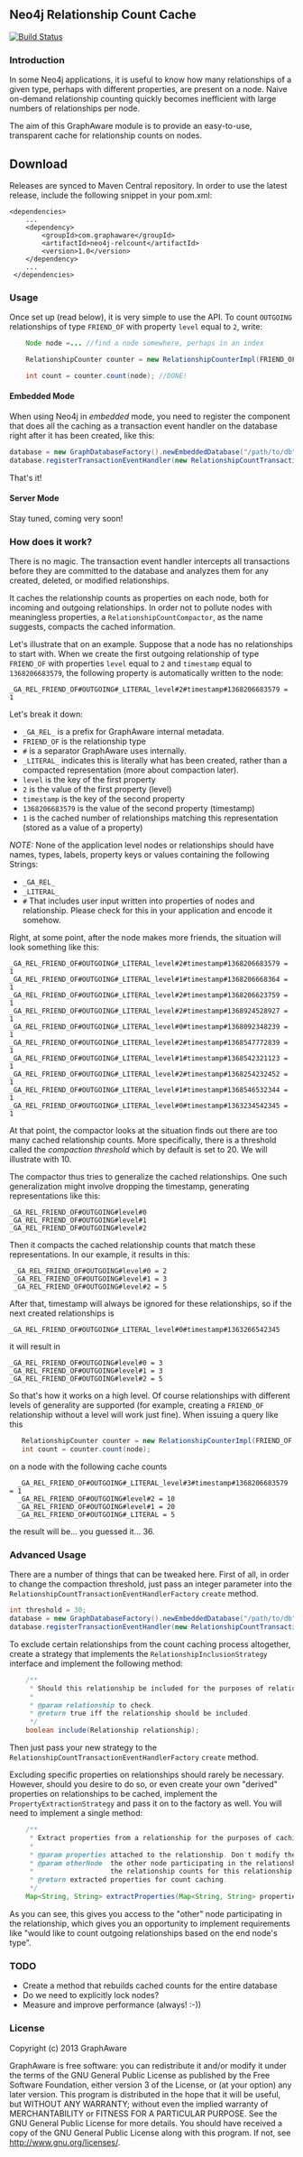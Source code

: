 Neo4j Relationship Count Cache
------------------------------

[![Build Status](https://travis-ci.org/graphaware/neo4j-relcount.png)](https://travis-ci.org/graphaware/neo4j-relcount)

### Introduction

In some Neo4j applications, it is useful to know how many relationships of a given type, perhaps with different properties,
are present on a node. Naive on-demand relationship counting quickly becomes inefficient with large numbers of relationships
per node.

The aim of this GraphAware module is to provide an easy-to-use, transparent cache for relationship counts on nodes.

Download
--------

Releases are synced to Maven Central repository. In order to use the latest release, include the following snippet
in your pom.xml:

    <dependencies>
        ...
        <dependency>
            <groupId>com.graphaware</groupId>
            <artifactId>neo4j-relcount</artifactId>
            <version>1.0</version>
        </dependency>
        ...
     </dependencies>

### Usage


Once set up (read below), it is very simple to use the API. To count `OUTGOING` relationships of type `FRIEND_OF` with property
 `level` equal to `2`, write:

```java
    Node node =... //find a node somewhere, perhaps in an index

    RelationshipCounter counter = new RelationshipCounterImpl(FRIEND_OF, OUTGOING).with("level", "2");

    int count = counter.count(node); //DONE!
```

#### Embedded Mode

When using Neo4j in _embedded_ mode, you need to register the component that does all the caching as a transaction event
handler on the database right after it has been created, like this:

```java
database = new GraphDatabaseFactory().newEmbeddedDatabase("/path/to/db");
database.registerTransactionEventHandler(new RelationshipCountTransactionEventHandlerFactory().create());
```

That's it!

#### Server Mode

Stay tuned, coming very soon!

### How does it work?

There is no magic. The transaction event handler intercepts all transactions before they are committed to the database
and analyzes them for any created, deleted, or modified relationships.

It caches the relationship counts as properties on each node, both for incoming and outgoing relationships. In order not
to pollute nodes with meaningless properties, a `RelationshipCountCompactor`, as the name suggests, compacts the cached
information.

Let's illustrate that on an example. Suppose that a node has no relationships to start with. When we create the first outgoing
relationship of type `FRIEND_OF` with properties `level` equal to `2` and `timestamp` equal to `1368206683579`, the following property
is automatically written to the node:

    _GA_REL_FRIEND_OF#OUTGOING#_LITERAL_level#2#timestamp#1368206683579 = 1

Let's break it down:
* `_GA_REL_` is a prefix for GraphAware internal metadata.
* `FRIEND_OF` is the relationship type
* `#` is a separator GraphAware uses internally.
* `_LITERAL_` indicates this is literally what has been created, rather than a compacted representation (more about compaction later).
* `level` is the key of the first property
* `2` is the value of the first property (level)
* `timestamp` is the key of the second property
* `1368206683579` is the value of the second property (timestamp)
* `1` is the cached number of relationships matching this representation (stored as a value of a property)

*NOTE:* None of the application level nodes or relationships should have names, types, labels, property keys or values containing the following Strings:
* `_GA_REL_`
* `_LITERAL_`
* `#`
That includes user input written into properties of nodes and relationship. Please check for this in your application and
encode it somehow.

Right, at some point, after the node makes more friends, the situation will look something like this:

    _GA_REL_FRIEND_OF#OUTGOING#_LITERAL_level#2#timestamp#1368206683579 = 1
    _GA_REL_FRIEND_OF#OUTGOING#_LITERAL_level#1#timestamp#1368206668364 = 1
    _GA_REL_FRIEND_OF#OUTGOING#_LITERAL_level#2#timestamp#1368206623759 = 1
    _GA_REL_FRIEND_OF#OUTGOING#_LITERAL_level#2#timestamp#1368924528927 = 1
    _GA_REL_FRIEND_OF#OUTGOING#_LITERAL_level#0#timestamp#1368092348239 = 1
    _GA_REL_FRIEND_OF#OUTGOING#_LITERAL_level#2#timestamp#1368547772839 = 1
    _GA_REL_FRIEND_OF#OUTGOING#_LITERAL_level#1#timestamp#1368542321123 = 1
    _GA_REL_FRIEND_OF#OUTGOING#_LITERAL_level#2#timestamp#1368254232452 = 1
    _GA_REL_FRIEND_OF#OUTGOING#_LITERAL_level#1#timestamp#1368546532344 = 1
    _GA_REL_FRIEND_OF#OUTGOING#_LITERAL_level#0#timestamp#1363234542345 = 1

At that point, the compactor looks at the situation finds out there are too many cached relationship counts. More specifically,
there is a threshold called the _compaction threshold_ which by default is set to 20. We will illustrate with 10.

The compactor thus tries to generalize the cached relationships. One such generalization
might involve dropping the timestamp, generating representations like this:

    _GA_REL_FRIEND_OF#OUTGOING#level#0
    _GA_REL_FRIEND_OF#OUTGOING#level#1
    _GA_REL_FRIEND_OF#OUTGOING#level#2

Then it compacts the cached relationship counts that match these representations. In our example, it results in this:

     _GA_REL_FRIEND_OF#OUTGOING#level#0 = 2
     _GA_REL_FRIEND_OF#OUTGOING#level#1 = 3
     _GA_REL_FRIEND_OF#OUTGOING#level#2 = 5

After that, timestamp will always be ignored for these relationships, so if the next created relationships is

    _GA_REL_FRIEND_OF#OUTGOING#_LITERAL_level#0#timestamp#1363266542345

it will result in

    _GA_REL_FRIEND_OF#OUTGOING#level#0 = 3
    _GA_REL_FRIEND_OF#OUTGOING#level#1 = 3
    _GA_REL_FRIEND_OF#OUTGOING#level#2 = 5

So that's how it works on a high level. Of course relationships with different levels of generality are supported
(for example, creating a `FRIEND_OF` relationship without a level will work just fine). When issuing a query
 like this

 ```java
    RelationshipCounter counter = new RelationshipCounterImpl(FRIEND_OF, OUTGOING);
    int count = counter.count(node);
 ```

on a node with the following cache counts

      _GA_REL_FRIEND_OF#OUTGOING#_LITERAL_level#3#timestamp#1368206683579 = 1
      _GA_REL_FRIEND_OF#OUTGOING#level#2 = 10
      _GA_REL_FRIEND_OF#OUTGOING#level#1 = 20
      _GA_REL_FRIEND_OF#OUTGOING#_LITERAL = 5

the result will be... you guessed it... 36.

### Advanced Usage

There are a number of things that can be tweaked here. First of all, in order to change the compaction threshold,
just pass an integer parameter into the `RelationshipCountTransactionEventHandlerFactory` `create` method.

```java
int threshold = 30;
database = new GraphDatabaseFactory().newEmbeddedDatabase("/path/to/db");
database.registerTransactionEventHandler(new RelationshipCountTransactionEventHandlerFactory().create(threshold));
```

To exclude certain relationships from the count caching process altogether, create a strategy that implements the
`RelationshipInclusionStrategy` interface and implement the following method:

```java
    /**
     * Should this relationship be included for the purposes of relationship count caching.
     *
     * @param relationship to check.
     * @return true iff the relationship should be included.
     */
    boolean include(Relationship relationship);
```

Then just pass your new strategy to the `RelationshipCountTransactionEventHandlerFactory` `create` method.

Excluding specific properties on relationships should rarely be necessary. However, should you desire to do so,
or even create your own "derived" properties on relationships to be cached, implement the `PropertyExtractionStrategy`
and pass it on to the factory as well. You will need to implement a single method:

```java
    /**
     * Extract properties from a relationship for the purposes of caching the relationship's count on a node (a.k.a. "this node").
     *
     * @param properties attached to the relationship. Don't modify these (you'll get an exception), create a new map instead.
     * @param otherNode  the other node participating in the relationship. By "other", we mean NOT the node on which
     *                   the relationship counts for this relationship are being updated as a part of this call.
     * @return extracted properties for count caching.
     */
    Map<String, String> extractProperties(Map<String, String> properties, Node otherNode);
```

As you can see, this gives you access to the "other" node participating in the relationship, which gives you an opportunity
to implement requirements like "would like to count outgoing relationships based on the end node's type".

### TODO

* Create a method that rebuilds cached counts for the entire database
* Do we need to explicitly lock nodes?
* Measure and improve performance (always! :-))

### License

Copyright (c) 2013 GraphAware

GraphAware is free software: you can redistribute it and/or modify it under the terms of the GNU General Public License
as published by the Free Software Foundation, either version 3 of the License, or (at your option) any later version.
This program is distributed in the hope that it will be useful, but WITHOUT ANY WARRANTY; without even the implied
warranty of MERCHANTABILITY or FITNESS FOR A PARTICULAR PURPOSE. See the GNU General Public License for more details.
You should have received a copy of the GNU General Public License along with this program.
If not, see <http://www.gnu.org/licenses/>.